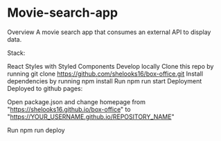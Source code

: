 # Movie-search-app
Overview
A movie search app that consumes an external API to display data.

Stack:

React
Styles with Styled Components
Develop locally
Clone this repo by running git clone https://github.com/shelooks16/box-office.git
Install dependencies by running npm install
Run npm run start
Deployment
Deployed to github pages:

Open package.json and change homepage from "https://shelooks16.github.io/box-office" to "https://YOUR_USERNAME.github.io/REPOSITORY_NAME"

Run npm run deploy

